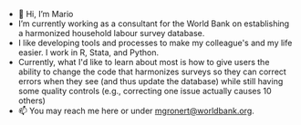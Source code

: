 - 👋 Hi, I’m Mario
- I’m currently working as a consultant for the World Bank on establishing a harmonized household labour survey database.
- I like developing tools and processes to make my colleague's and my life easier. I work in R, Stata, and Python.
- Currently, what I'd like to learn about most is how to give users the ability to change the code that harmonizes surveys so they can correct errors when they see (and thus update the database) while still having some quality controls (e.g., correcting one issue actually causes 10 others)
- 📫 You may reach me here or under mgronert@worldbank.org.

<!---
gronert-m/gronert-m is a ✨ special ✨ repository because its `README.md` (this file) appears on your GitHub profile.
You can click the Preview link to take a look at your changes.
--->
